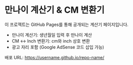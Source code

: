 # 만나이 계산기 & CM 변환기
이 프로젝트는 GitHub Pages를 통해 공개되는 계산기 페이지입니다.
- 만나이 계산기: 생년월일 입력 후 만나이 계산
- CM ↔ Inch 변환기: cm와 inch 상호 변환
- 광고 자리 포함 (Google AdSense 코드 삽입 가능)

배포 URL: https://username.github.io/repo-name/
